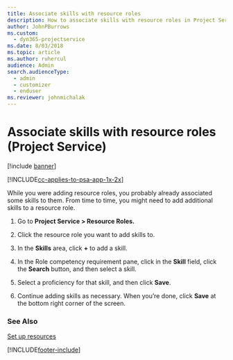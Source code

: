 ```yaml
---
title: Associate skills with resource roles
description: How to associate skills with resource roles in Project Service
author: JohnPBurrows
ms.custom: 
  - dyn365-projectservice
ms.date: 8/03/2018
ms.topic: article
ms.author: ruhercul
audience: Admin
search.audienceType: 
  - admin
  - customizer
  - enduser
ms.reviewer: johnmichalak
---
```


# Associate skills with resource roles (Project Service)

[!include [banner](../includes/psa-now-project-operations.md)]

[!INCLUDE[cc-applies-to-psa-app-1x-2x](../includes/cc-applies-to-psa-app-1x-2x.md)]

While you were adding resource roles, you probably already associated some skills to them. From time to time, you might need to add additional skills to a resource role.  
  
1.  Go to **Project Service > Resource Roles.**  
  
2.  Click the resource role you want to add skills to.  
  
3.  In the **Skills** area, click **+** to add a skill.  
  
4.  In the Role competency requirement pane, click in the **Skill** field, click the **Search** button,  and then select a skill.  
  
5.  Select a proficiency for that skill, and then click **Save**.  
  
6.  Continue adding skills as necessary. When you’re done, click **Save** at the bottom right corner of the screen.  
  
### See Also  
 [Set up resources](../psa/set-up-resources.md)


[!INCLUDE[footer-include](../includes/footer-banner.md)]
